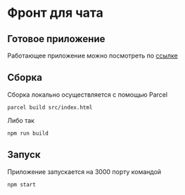 # Фронт для чата
## Готовое приложение
Работающее приложение можно посмотреть по [ссылке](https://deploy-preview-5--radiant-speculoos-e31855.netlify.app/)
## Сборка
Сборка локально осуществляется с помощью Parcel

`parcel build src/index.html`

Либо так

`npm run build`

## Запуск
Приложение запускается на 3000 порту командой

`npm start`
